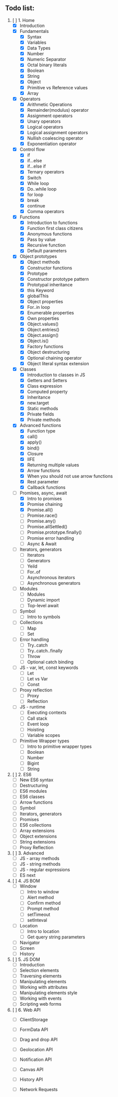 ## Todo list:

1. [ ] 1. Home
    - [x] Introduction
    - [x] Fundamentals
        - [x] Syntax 
        - [x] Variables
        - [x] Data Types
        - [x] Number
        - [x] Numeric Separator
        - [x] Octal binary literals
        - [x] Boolean
        - [x] String
        - [x] Object
        - [x] Primitive vs Reference values
        - [x] Array
    - [x] Operators
        - [x] Arithmetic Operations
        - [x] Remainder(modulus) operator
        - [x] Assignment operators
        - [x] Unary operators
        - [x] Logical operators
        - [x] Logical assignment operators
        - [x] Nullish coalescing operator
        - [x] Exponentiation operator
    - [x] Control flow
        - [x] if
        - [x] if...else
        - [x] if...else if
        - [x] Ternary operators
        - [x] Switch
        - [x] While loop
        - [x] Do..while loop
        - [x] for loop
        - [x] break
        - [x] continue
        - [x] Comma operators
    - [x] Functions
        - [x] Introduction to functions
        - [x] Function first class citizens
        - [x] Anonymous functions
        - [x] Pass by value
        - [x] Recursive function
        - [x] Default parameters
    - [x] Object prototypes
        - [x] Object methods
        - [x] Constructor functions
        - [x] Prototype
        - [x] Constructor prototype pattern
        - [x] Prototypal inheritance
        - [x] this Keyword
        - [x] globalThis
        - [x] Object properties
        - [x] For..in loop
        - [x] Enumerable properties
        - [x] Own properties
        - [x] Object.values()
        - [x] Object.entries()
        - [x] Object.assign() 
        - [x] Object.is()
        - [x] Factory functions
        - [x] Object destructuring
        - [x] Optional chaining operator
        - [x] Object literal syntax extension
    - [x] Classes
        - [x] Introduction to classes in JS
        - [x] Getters and Setters
        - [x] Class expression
        - [x] Computed property
        - [x] Inheritance
        - [x] new.target
        - [x] Static methods
        - [x] Private fields
        - [x] Private methods
    - [x] Advanced functions
        - [x] Function type
        - [x] call()
        - [x] apply()
        - [x] bind()
        - [x] Closure
        - [x] IIFE
        - [x] Returning multiple values
        - [x] Arrow functions
        - [x] When you should not use arrow functions
        - [x] Rest parameter
        - [x] Callback functions
    - [ ] Promises, async, await
        - [x] Intro to promises
        - [x] Promise chaining
        - [x] Promise.all()
        - [ ] Promise.race()
        - [ ] Promise.any()
        - [ ] Promise.allSettled()
        - [ ] Promise.prototype.finally()
        - [ ] Promise error handling
        - [ ] Async & Await
    - [ ] Iterators, generators
        - [ ] Iterators
        - [ ] Generators
        - [ ] Yeild
        - [ ] For..of
        - [ ] Asynchronous iterators
        - [ ] Asynchronous generators
    - [ ] Modules
        - [ ] Modules
        - [ ] Dynamic import
        - [ ] Top-level await
    - [ ] Symbol
        - [ ] Intro to symbols
    - [ ] Collections
        - [ ] Map
        - [ ] Set
    - [ ] Error handling
        - [ ] Try..catch
        - [ ] Try..catch..finally
        - [ ] Throw
        - [ ] Optional catch binding
    - [ ] JS - var, let, const keywords
        - [ ] Let
        - [ ] Let vs Var
        - [ ] Const
    - [ ] Proxy reflection
        - [ ] Proxy
        - [ ] Reflection
    - [ ] JS - runtime
        - [ ] Executing contexts
        - [ ] Call stack
        - [ ] Event loop
        - [ ] Hoisting
        - [ ] Variable scopes
    - [ ] Primitive Wrapper types
        - [ ] Intro to primitive wrapper types
        - [ ] Boolean
        - [ ] Number
        - [ ] Bigint
        - [ ] String

2. [ ] 2. ES6
    - [ ] New ES6 syntax
    - [ ] Destructuring
    - [ ] ES6 modules
    - [ ] ES6 classes
    - [ ] Arrow functions
    - [ ] Symbol 
    - [ ] Iterators, generators
    - [ ] Promises
    - [ ] ES6 collections
    - [ ] Array extensions
    - [ ] Object extensions
    - [ ] String extensions
    - [ ] Proxy Reflection

3. [ ] 3. Advanced
    - [ ] JS - array methods
    - [ ] JS - string methods
    - [ ] JS - regular expressions
    - [ ] ES next

4. [ ] 4. JS BOM
    - [ ] Window
        - [ ] Intro to window
        - [ ] Alert method
        - [ ] Confirm method 
        - [ ] Prompt method
        - [ ] setTimeout
        - [ ] setInteval
    - [ ] Location
        - [ ] Intro to location
        - [ ] Get query string parameters
    - [ ] Navigator
    - [ ] Screen
    - [ ] History

5. [ ] 5. JS DOM
    - [ ] Introduction
    - [ ] Selection elements
    - [ ] Traversing elements
    - [ ] Manipulating elements
    - [ ] Working with attributes
    - [ ] Manipulating elements style
    - [ ] Working with events
    - [ ] Scripting web forms

6. [ ] 6. Web API
    - [ ] ClientStorage
    - [ ] FormData API
    - [ ] Drag and drop API
    - [ ] Geolocation API
    - [ ] Notification API
    - [ ] Canvas API
    - [ ] History API
    - [ ] Network Requests
    
